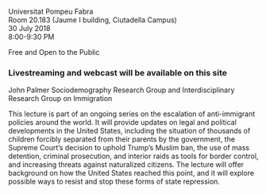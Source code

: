 Universitat Pompeu Fabra  
Room 20.183 (Jaume I building, Ciutadella Campus)  
30 July 2018  
8:00-9:30 PM

Free and Open to the Public

### Livestreaming and webcast will be available on this site

John Palmer
Sociodemography Research Group and Interdisciplinary Research Group on Immigration

This lecture is part of an ongoing series on the escalation of anti-immigrant policies around the world. It will provide updates on legal and political developments in the United States, including the situation of thousands of children forcibly separated from their parents by the government, the Supreme Court’s decision to uphold Trump’s Muslim ban, the use of mass detention, criminal prosecution, and interior raids as tools for border control, and increasing threats against naturalized citizens. The lecture will offer background on how the United States reached this point, and it will explore possible ways to resist and stop these forms of state repression. 


